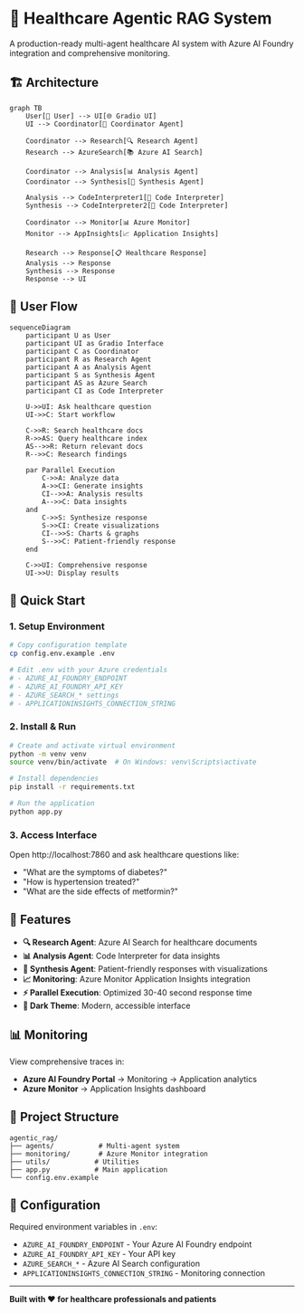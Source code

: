 # 🏥 Healthcare Agentic RAG System

A production-ready multi-agent healthcare AI system with Azure AI Foundry integration and comprehensive monitoring.

## 🏗️ Architecture

```mermaid
graph TB
    User[👤 User] --> UI[🌐 Gradio UI]
    UI --> Coordinator[🎯 Coordinator Agent]
    
    Coordinator --> Research[🔍 Research Agent]
    Research --> AzureSearch[📚 Azure AI Search]
    
    Coordinator --> Analysis[📊 Analysis Agent]
    Coordinator --> Synthesis[📝 Synthesis Agent]
    
    Analysis --> CodeInterpreter1[🐍 Code Interpreter]
    Synthesis --> CodeInterpreter2[🐍 Code Interpreter]
    
    Coordinator --> Monitor[📊 Azure Monitor]
    Monitor --> AppInsights[📈 Application Insights]
    
    Research --> Response[📋 Healthcare Response]
    Analysis --> Response
    Synthesis --> Response
    Response --> UI
```

## 🔄 User Flow

```mermaid
sequenceDiagram
    participant U as User
    participant UI as Gradio Interface
    participant C as Coordinator
    participant R as Research Agent
    participant A as Analysis Agent
    participant S as Synthesis Agent
    participant AS as Azure Search
    participant CI as Code Interpreter
    
    U->>UI: Ask healthcare question
    UI->>C: Start workflow
    
    C->>R: Search healthcare docs
    R->>AS: Query healthcare index
    AS-->>R: Return relevant docs
    R-->>C: Research findings
    
    par Parallel Execution
        C->>A: Analyze data
        A->>CI: Generate insights
        CI-->>A: Analysis results
        A-->>C: Data insights
    and
        C->>S: Synthesize response
        S->>CI: Create visualizations
        CI-->>S: Charts & graphs
        S-->>C: Patient-friendly response
    end
    
    C->>UI: Comprehensive response
    UI->>U: Display results
```

## 🚀 Quick Start

### 1. Setup Environment
```bash
# Copy configuration template
cp config.env.example .env

# Edit .env with your Azure credentials
# - AZURE_AI_FOUNDRY_ENDPOINT
# - AZURE_AI_FOUNDRY_API_KEY  
# - AZURE_SEARCH_* settings
# - APPLICATIONINSIGHTS_CONNECTION_STRING
```

### 2. Install & Run
```bash
# Create and activate virtual environment
python -m venv venv
source venv/bin/activate  # On Windows: venv\Scripts\activate

# Install dependencies
pip install -r requirements.txt

# Run the application
python app.py
```

### 3. Access Interface
Open http://localhost:7860 and ask healthcare questions like:
- "What are the symptoms of diabetes?"
- "How is hypertension treated?"
- "What are the side effects of metformin?"

## 🎯 Features

- **🔍 Research Agent**: Azure AI Search for healthcare documents
- **📊 Analysis Agent**: Code Interpreter for data insights  
- **📝 Synthesis Agent**: Patient-friendly responses with visualizations
- **📈 Monitoring**: Azure Monitor Application Insights integration
- **⚡ Parallel Execution**: Optimized 30-40 second response time
- **🌙 Dark Theme**: Modern, accessible interface

## 📊 Monitoring

View comprehensive traces in:
- **Azure AI Foundry Portal** → Monitoring → Application analytics
- **Azure Monitor** → Application Insights dashboard

## 📁 Project Structure

```
agentic_rag/
├── agents/           # Multi-agent system
├── monitoring/       # Azure Monitor integration  
├── utils/           # Utilities
├── app.py           # Main application
└── config.env.example
```

## 🔧 Configuration

Required environment variables in `.env`:
- `AZURE_AI_FOUNDRY_ENDPOINT` - Your Azure AI Foundry endpoint
- `AZURE_AI_FOUNDRY_API_KEY` - Your API key
- `AZURE_SEARCH_*` - Azure AI Search configuration
- `APPLICATIONINSIGHTS_CONNECTION_STRING` - Monitoring connection

---

**Built with ❤️ for healthcare professionals and patients**